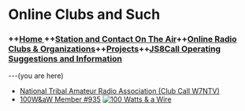 
# Online Clubs and Such

### ++[Home ](index.md) ++[Station and Contact On The Air](ontheair.md)++[Online Radio Clubs & Organizations](hclubs.md)++[Projects](projects.md)++[JS8Call Operating Suggestions and Information](js8opsuggestions.md)
---(you are here)

-   [National Tribal Amateur Radio Association (Club Call W7NTV)](https://www.facebook.com/NatlTribalHam/)
-    [100W&aW Member #935](https://bit.ly/2XOV0nl)
[![100 Watts & a Wire](https://i.postimg.cc/Gpb6QKpB/Asset-22-8x-8.png)](https://bit.ly/2XOV0nl)

<!--stackedit_data:
eyJoaXN0b3J5IjpbLTE4MjM1MDgwMTksMTU2Mjc3OTE2M119
-->